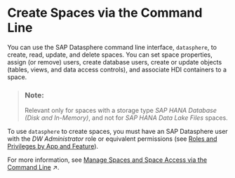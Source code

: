 <!-- loio0cee58fa7e6b404f8e11bd19318ea0ae -->

# Create Spaces via the Command Line

You can use the SAP Datasphere command line interface, `datasphere`, to create, read, update, and delete spaces. You can set space properties, assign \(or remove\) users, create database users, create or update objects \(tables, views, and data access controls\), and associate HDI containers to a space.

> ### Note:  
> Relevant only for spaces with a storage type *SAP HANA Database \(Disk and In-Memory\)*, and not for *SAP HANA Data Lake Files* spaces.

To use `datasphere` to create spaces, you must have an SAP Datasphere user with the *DW Administrator* role or equivalent permissions \(see [Roles and Privileges by App and Feature](../Managing-Users-and-Roles/roles-and-privileges-by-app-and-feature-2d8b7d0.md)\).

For more information, see [Manage Spaces and Space Access via the Command Line](https://help.sap.com/viewer/9b8363ae47c347de9a027c0e5567a37a/DEV_CURRENT/en-US/5eac5b71e2d34c32b63f3d8d47a0b1d0.html "Users with an administrator role can use the datasphere command line interface to create, read, update, and delete spaces. Users with a space administrator role can update some space properties, add (or remove) users, database users and HDI containers, and delete spaces.") :arrow_upper_right:.

